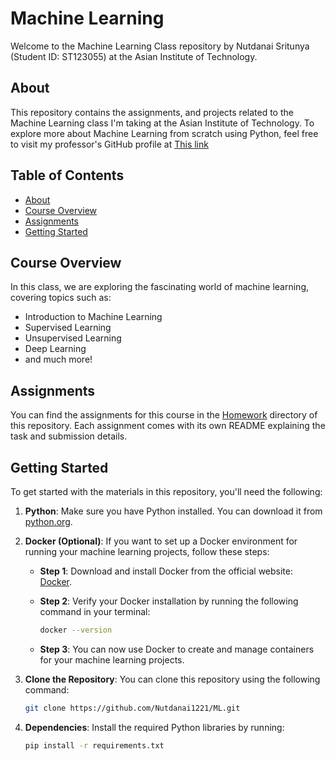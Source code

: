 # Machine Learning

Welcome to the Machine Learning Class repository by Nutdanai Sritunya (Student ID: ST123055) at the Asian Institute of Technology.

## About

This repository contains the assignments, and projects related to the Machine Learning class I'm taking at the Asian Institute of Technology. 
To explore more about Machine Learning from scratch using Python, feel free to visit my professor's GitHub profile at [This link](https://github.com/chaklam-silpasuwanchai/Machine-Learning)
## Table of Contents

- [About](#about)
- [Course Overview](#course-overview)
- [Assignments](#assignments)
- [Getting Started](#getting-started)

## Course Overview

In this class, we are exploring the fascinating world of machine learning, covering topics such as:

- Introduction to Machine Learning
- Supervised Learning
- Unsupervised Learning
- Deep Learning
- and much more!

## Assignments

You can find the assignments for this course in the [Homework](/Homework) directory of this repository. Each assignment comes with its own README explaining the task and submission details.


## Getting Started

To get started with the materials in this repository, you'll need the following:

1. **Python**: Make sure you have Python installed. You can download it from [python.org](https://www.python.org/downloads/).

2. **Docker (Optional)**: If you want to set up a Docker environment for running your machine learning projects, follow these steps:

   - **Step 1**: Download and install Docker from the official website: [Docker](https://www.docker.com/get-started).

   - **Step 2**: Verify your Docker installation by running the following command in your terminal:

     ```bash
     docker --version
     ```

   - **Step 3**: You can now use Docker to create and manage containers for your machine learning projects.

3. **Clone the Repository**: You can clone this repository using the following command:
   ```bash
   git clone https://github.com/Nutdanai1221/ML.git

4. **Dependencies**: Install the required Python libraries by running:

   ```bash
   pip install -r requirements.txt

